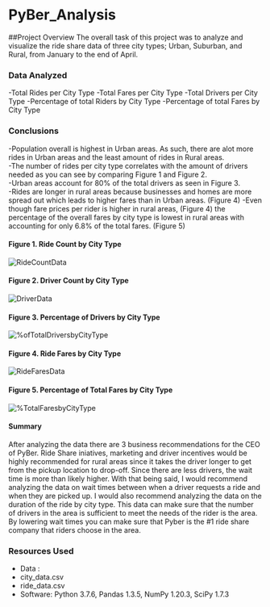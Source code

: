 # PyBer_Analysis
##Project Overview
The overall task of this project was to analyze and visualize the ride share data of three city types; Urban, Suburban, and Rural, from January to the end of April.  
### Data Analyzed
-Total Rides per City Type
-Total Fares per City Type
-Total Drivers per City Type
-Percentage of total Riders by City Type
-Percentage of total Fares by City Type

### Conclusions
-Population overall is highest in Urban areas. As such, there are alot more rides in Urban areas and the least amount of rides in Rural areas.  
-The number of rides per city type correlates with the amount of drivers needed as you can see by comparing Figure 1 and Figure 2.  
-Urban areas account for 80% of the total drivers as seen in Figure 3.  
-Rides are longer in rural areas because businesses and homes are more spread out which leads to higher fares than in Urban areas.    (Figure 4)
-Even though fare prices per rider is higher in rural areas, (Figure 4) the percentage of the overall fares by city type is lowest in rural areas with accounting for only 6.8% of the total fares.   (Figure 5)

#### Figure 1. Ride Count by City Type
![RideCountData](https://user-images.githubusercontent.com/116030873/205818045-57eaf871-e8e0-4b1e-9004-cfc970148051.png)
#### Figure 2. Driver Count by City Type
![DriverData](https://user-images.githubusercontent.com/116030873/205817531-ad0f206f-db53-487b-984d-ac5a97c234da.png)
#### Figure 3. Percentage of Drivers by City Type
![%ofTotalDriversbyCityType](https://user-images.githubusercontent.com/116030873/205817489-f056d02a-abeb-4ac0-b38a-9c086f4a3a49.png)
#### Figure 4. Ride Fares by City Type
![RideFaresData](https://user-images.githubusercontent.com/116030873/205817358-6bf58158-0ff8-4e76-97d0-3059df2c3394.png)
#### Figure 5. Percentage of Total Fares by City Type
![%TotalFaresbyCityType](https://user-images.githubusercontent.com/116030873/205817128-903088bc-57f5-4f20-a5f0-09bae09c0dbd.png)


#### Summary
After analyzing the data there are 3 business recommendations for the CEO of PyBer.   Ride Share iniatives, marketing and driver incentives would be highly recommended for rural areas since it takes the driver longer to get from the pickup location to drop-off.  Since there are less drivers, the wait time is more than likely higher.    With that being said, I would recommend analyzing the data on wait times between when a driver requests a ride and when they are picked up.   I would also recommend analyzing the data on the duration of the ride by city type.   This data can make sure that the number of drivers in the area is sufficient to meet the needs of the rider is the area.   By lowering wait times you can make sure that Pyber is the #1 ride share company that riders choose in the area.  

### Resources Used
- Data : 
 - city_data.csv
 - ride_data.csv
- Software: Python 3.7.6, Pandas 1.3.5, NumPy 1.20.3, SciPy 1.7.3
